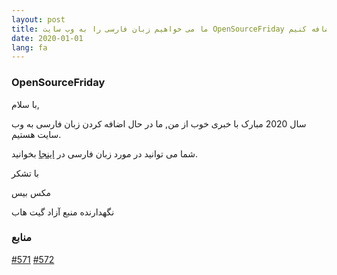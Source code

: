 ```yaml
---
layout: post
title: ما می خواهیم زبان فارسی را به وب سایت OpenSourceFriday اضافه کنیم
date: 2020-01-01
lang: fa
---
```


### OpenSourceFriday

با سلام,

سال 2020 مبارک با خبری خوب از من, ما در حال اضافه کردن زبان فارسی به وب سایت هستیم.

شما می توانید در مورد زبان فارسی در [اینجا](https://en.wikipedia.org/wiki/Persian_language) بخوانید.

با تشکر

مکس بیس

نگهدارنده منبع آزاد گیت هاب

### منابع

[#571](https://github.com/github/opensourcefriday/pull/571)
[#572](https://github.com/github/opensourcefriday/pull/572)
